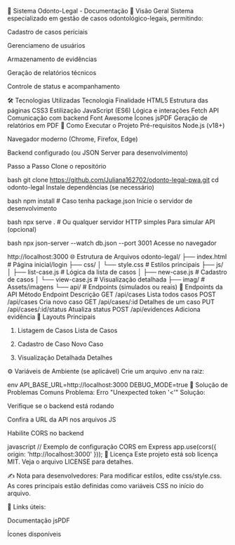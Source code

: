 📝 Sistema Odonto-Legal - Documentação
📌 Visão Geral
Sistema especializado em gestão de casos odontológico-legais, permitindo:

Cadastro de casos periciais

Gerenciameno de usuários

Armazenamento de evidências

Geração de relatórios técnicos

Controle de status e acompanhamento

🛠 Tecnologias Utilizadas
Tecnologia	Finalidade
HTML5	Estrutura das páginas
CSS3	Estilização
JavaScript (ES6)	Lógica e interações
Fetch API	Comunicação com backend
Font Awesome	Ícones
jsPDF	Geração de relatórios em PDF
🚀 Como Executar o Projeto
Pré-requisitos
Node.js (v18+)

Navegador moderno (Chrome, Firefox, Edge)

Backend configurado (ou JSON Server para desenvolvimento)

Passo a Passo
Clone o repositório

bash
git clone https://github.com/Juliana162702/odonto-legal-pwa.git
cd odonto-legal
Instale dependências (se necessário)

bash
npm install  # Caso tenha package.json
Inicie o servidor de desenvolvimento

bash
npx serve .  # Ou qualquer servidor HTTP simples
Para simular API (opcional)

bash
npx json-server --watch db.json --port 3001
Acesse no navegador

http://localhost:3000
🌐 Estrutura de Arquivos
odonto-legal/
├── index.html          # Página inicial/login
├── css/
│   └── style.css       # Estilos principais
├── js/
│   ├── list-case.js    # Lógica da lista de casos
│   ├── new-case.js     # Cadastro de casos
│   └── view-case.js    # Visualização detalhada
├── imag/               # Assets/imagens
└── api/                # Endpoints (simulados ou reais)
🔌 Endpoints da API
Método	Endpoint	Descrição
GET	/api/cases	Lista todos casos
POST	/api/cases	Cria novo caso
GET	/api/cases/:id	Detalhes de um caso
PUT	/api/cases/:id/status	Atualiza status
POST	/api/evidences	Adiciona evidência
🎨 Layouts Principais
1. Listagem de Casos
Lista de Casos

2. Cadastro de Caso
Novo Caso

3. Visualização Detalhada
Detalhes

⚙️ Variáveis de Ambiente (se aplicável)
Crie um arquivo .env na raiz:

env
API_BASE_URL=http://localhost:3000
DEBUG_MODE=true
🐛 Solução de Problemas Comuns
Problema: Erro "Unexpected token '<'"
Solução:

Verifique se o backend está rodando

Confira a URL da API nos arquivos JS

Habilite CORS no backend

javascript
// Exemplo de configuração CORS em Express
app.use(cors({
  origin: 'http://localhost:3000'
}));
📄 Licença
Este projeto está sob licença MIT. Veja o arquivo LICENSE para detalhes.

✍️ Nota para desenvolvedores:
Para modificar estilos, edite css/style.css. As cores principais estão definidas como variáveis CSS no início do arquivo.

🔗 Links úteis:

Documentação jsPDF

Ícones disponíveis